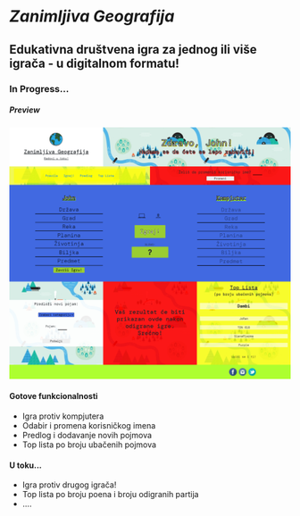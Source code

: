 # *Zanimljiva Geografija*
## Edukativna društvena igra za jednog ili više igrača - u digitalnom formatu!

### In Progress...

##### Preview 
![Zanimljiva Geografija - First Page](/server/zgeo.png)

#### Gotove funkcionalnosti 
- Igra protiv kompjutera 
- Odabir i promena korisničkog imena
- Predlog i dodavanje novih pojmova 
- Top lista po broju ubačenih pojmova

#### U toku...
- Igra protiv drugog igrača!
- Top lista po broju poena i broju odigranih partija
- ....

